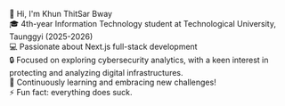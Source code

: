 👋 Hi, I'm Khun ThitSar Bway  
🎓 4th-year Information Technology student at Technological University, Taunggyi (2025-2026)  
💻 Passionate about Next.js full-stack development  
🔒 Focused on exploring cybersecurity analytics, with a keen interest in protecting and analyzing digital infrastructures.<br>
🌱 Continuously learning and embracing new challenges!<br>
⚡ Fun fact: everything does suck.


<!--
**newT993/newT993** is a ✨ _special_ ✨ repository because its `README.md` (this file) appears on your GitHub profile.

Here are some ideas to get you started:

- 🔭 I’m currently working on ...
- 🌱 I’m currently learning ...
- 👯 I’m looking to collaborate on ...
- 🤔 I’m looking for help with ...
- 💬 Ask me about ...
- 📫 How to reach me: ...
- 😄 Pronouns: ...
-->
